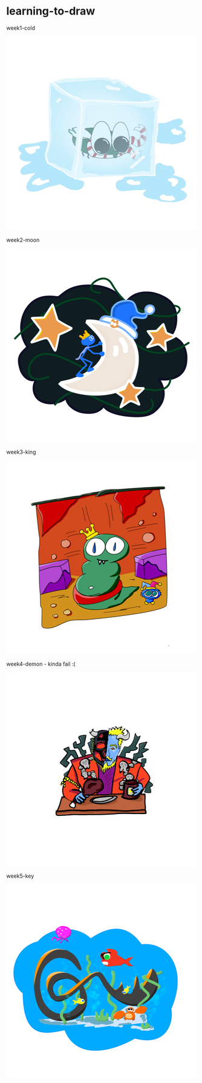# learning-to-draw

week1-cold

<img src="https://raw.githubusercontent.com/kodkuce/learning-to-draw/main/2022/week1-cold.jpg" height="512" width="512" >



week2-moon

<img src="https://raw.githubusercontent.com/kodkuce/learning-to-draw/main/2022/week2-moon.png" height="512" width="512" >



week3-king

<img src="https://raw.githubusercontent.com/kodkuce/learning-to-draw/main/2022/week3-king.png" height="512" width="512" >



week4-demon - kinda fail :(

<img src="https://raw.githubusercontent.com/kodkuce/learning-to-draw/main/2022/week4-demon.png" height="512" width="512" >



week5-key

<img src="https://raw.githubusercontent.com/kodkuce/learning-to-draw/main/2022/week5-key.png" height="512" width="512" >
